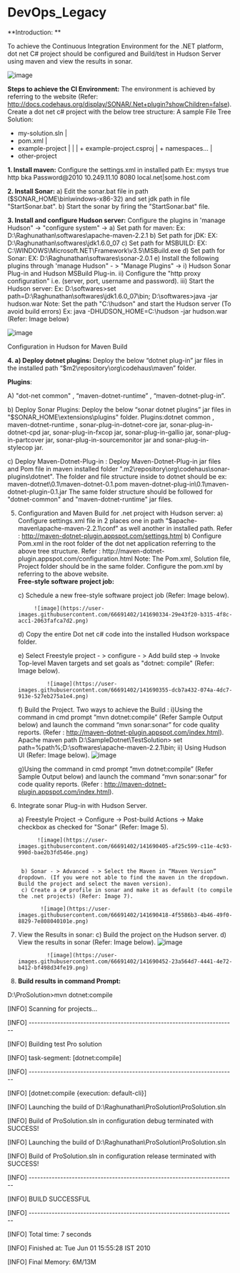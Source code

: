 # DevOps_Legacy

**Introduction: **

To achieve the Continuous Integration Environment for the .NET platform, dot net C# project should be configured and Build/test in Hudson Server using maven and view the results in sonar.  

![image](https://user-images.githubusercontent.com/66691402/141689774-5845dac3-3714-4f1d-93d4-3d4168d1bf64.png)



**Steps to achieve the CI Environment:**
The environment is achieved by referring to the website (Refer: http://docs.codehaus.org/display/SONAR/.Net+plugin?showChildren=false).
Create a dot net c# project with the below tree structure:
A sample File Tree Solution:
+ my-solution.sln 
 |
 + pom.xml
 |
 + example-project
 |     |
 |     + example-project.csproj
 |     + namespaces...
 |
 + other-project
  
  
  
**1. Install maven:**
Configure the settings.xml in installed path 
Ex:
  <proxies>
    <proxy>
      <id>mysys</id>
      <active>true</active>
      <protocol>http</protocol>
      <username>bka</username>
      <password>Password@2010</password>
      <host>10.249.11.10</host>
      <port>8080</port>
      <nonProxyHosts>local.net|some.host.com</nonProxyHosts>
    </proxy>    
  </proxies>
  
  
**2. Install Sonar:**
	a) Edit the sonar.bat file in path ($SONAR_HOME\bin\windows-x86-32) and set jdk path in file "StartSonar.bat".
	b) Start the sonar by firing the "StartSonar.bat" file.
	
**3. Install and configure Hudson server:**
	Configure the plugins in 'manage Hudson" -> "configure system" ->
	a) Set path for maven:
		Ex: D:\Raghunathan\softwares\apache-maven-2.2.1 
	b) Set path for jDK:
		EX: D:\Raghunathan\softwares\jdk1.6.0_07
	c) Set path for MSBUILD:
		EX: C:\WINDOWS\Microsoft.NET\Framework\v3.5\MSBuild.exe
	d) Set path for Sonar:
		EX: D:\Raghunathan\softwares\sonar-2.0.1
	e) Install the following plugins through 'manage Hudson" - > "Manage Plugins" ->
		i)  Hudson Sonar Plug-in and Hudson MSBuild Plug-in.
		ii) Configure the "http proxy configuration" i.e. (server, port, username and password).
		iii) Start the Hudson server:
			Ex: D:\softwares>set path=D:\Raghunathan\softwares\jdk1.6.0_07\bin;
			      D:\softwares>java -jar hudson.war
Note:	Set the path "C:\hudson" and start the Hudson server (To avoid build errors)
			Ex: java -DHUDSON_HOME=C:\hudson -jar hudson.war
(Refer:  Image below)

![image](https://user-images.githubusercontent.com/66691402/141689830-e971c4de-1f31-42a9-a6bc-dd1312d980e5.png)

Configuration in Hudson for Maven Build


**4. a) Deploy dotnet plugins:**
 Deploy the below “dotnet plug-in”   jar files in the installed path “$m2\repository\org\codehaus\maven” folder. 
 
 **Plugins**:
 
   A) "dot-net common"  , “maven-dotnet-runtime” , “maven-dotnet-plug-in”.
   
   b) Deploy Sonar Plugins:
   	Deploy the below “sonar dotnet plugins”  jar files in "$SONAR_HOME\extensions\plugins" folder.
	Plugins:dotnet common , maven-dotnet-runtime , sonar-plug-in-dotnet-core jar, sonar-plug-in-dotnet-cpd jar, sonar-plug-in-fxcop jar, sonar-plug-in-gallio           jar, sonar-plug-in-partcover jar, sonar-plug-in-sourcemonitor jar and sonar-plug-in-stylecop jar.
	 
  c) Deploy Maven-Dotnet-Plug-in :
  	Deploy Maven-Dotnet-Plug-in jar files and Pom file in maven installed folder ".m2\repository\org\codehaus\sonar-plugins\dotnet". The folder and file               structure inside to dotnet should be 
	ex:
	   maven-dotnet\0.1\maven-dotnet-0.1.pom
	   maven-dotnet-plug-in\0.1\maven-dotnet-plugin-0.1.jar	
	   The same folder structure should be followed for "dotnet-common" and "maven-dotnet-runtime" jar files.
		
5. Configuration and Maven Build for .net project with Hudson server:
	a) Configure settings.xml file in 2 places one in path "$apache-maven\apache-maven-2.2.1\conf" as well another in installed path. 
		Refer : http://maven-dotnet-plugin.appspot.com/settings.html
	b) Configure Pom.xml in the root folder of the dot net application referring to the above tree structure. 
		Refer : http://maven-dotnet-                   plugin.appspot.com/configuration.html
		Note: The Pom.xml, Solution file,  Project folder should be in the same folder. Configure the pom.xml  by referring to the above website.	
          **Free-style software project job:**
	  
	c) Schedule a new free-style software project job (Refer: Image below).

        	![image](https://user-images.githubusercontent.com/66691402/141690334-29e43f20-b315-4f8c-acc1-2063fafca7d2.png)


	d) Copy the entire Dot net c# code into the installed Hudson workspace folder.  
	
	e) Select Freestyle project - > configure - > Add build step -> Invoke Top-level Maven targets and set goals as "dotnet: compile" (Refer: Image below).

                ![image](https://user-images.githubusercontent.com/66691402/141690355-dcb7a432-074a-4dc7-913e-527eb275a1e4.png)


	f) Build the Project. Two ways to achieve the Build :
		i)Using the command in cmd prompt ”mvn dotnet:compile” (Refer Sample Output below) and  launch the command “mvn sonar:sonar” for code quality                        reports. (Refer : http://maven-dotnet-plugin.appspot.com/index.html).	       
				Apache maven path  D:\SampleDotnet\TestSolution> set path=%path%;D:\softwares\apache-maven-2.2.1\bin;
		ii) Using Hudson UI (Refer: Image below).
				![image](https://user-images.githubusercontent.com/66691402/141690377-be7692aa-a990-43c1-b74c-d1f9acadc057.png)

	g)Using the command in cmd prompt ”mvn dotnet:compile” (Refer Sample Output below) and  launch the command “mvn sonar:sonar” for code quality                        reports. (Refer : http://maven-dotnet-plugin.appspot.com/index.html).	       
                       
6) Integrate sonar Plug-in with Hudson Server.
	
	a) Freestyle Project -> Configure -> Post-build Actions -> Make checkbox as checked for "Sonar" (Refer: Image 5). 

             ![image](https://user-images.githubusercontent.com/66691402/141690405-af25c599-c11e-4c93-990d-bae2b3fd546e.png)


        b) Sonar - > Advanced - > Select the Maven in “Maven Version” dropdown.	(If you were not able to find the maven in the dropdown. Build the project and select the maven version). 
        c) Create a c# profile in sonar and make it as default (to compile the .net projects) (Refer: Image 7).

              ![image](https://user-images.githubusercontent.com/66691402/141690418-4f5586b3-4b46-49f0-8829-7e808040101e.png)



7) View the Results in sonar:
        c) Build the project on the Hudson server. 
        d) View the results in sonar (Refer: Image below).
                ![image](https://user-images.githubusercontent.com/66691402/141689994-9f8e827d-9111-425b-8c1c-0f81571d4ef5.png)

                ![image](https://user-images.githubusercontent.com/66691402/141690452-23a564d7-4441-4e72-b412-bf498d34fe19.png)

                


8) **Build results in command Prompt:**

D:\ProSolution>mvn dotnet:compile

[INFO] Scanning for projects...

[INFO] ------------------------------------------------------------------------

[INFO] Building test Pro solution

[INFO]    task-segment: [dotnet:compile]

[INFO] ------------------------------------------------------------------------

[INFO] [dotnet:compile {execution: default-cli}]

[INFO] Launching the build of D:\Raghunathan\ProSolution\ProSolution.sln

[INFO] Build of ProSolution.sln in configuration debug terminated with SUCCESS!

[INFO] Launching the build of D:\Raghunathan\ProSolution\ProSolution.sln

[INFO] Build of ProSolution.sln in configuration release terminated with SUCCESS!

[INFO] ------------------------------------------------------------------------

[INFO] BUILD SUCCESSFUL

[INFO] ------------------------------------------------------------------------

[INFO] Total time: 7 seconds

[INFO] Finished at: Tue Jun 01 15:55:28 IST 2010

[INFO] Final Memory: 6M/13M
	
